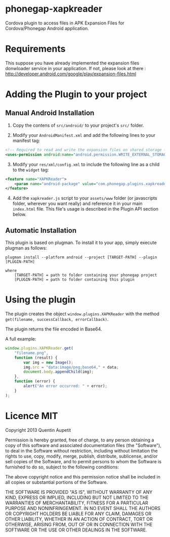 phonegap-xapkreader
===================

Cordova plugin to access files in APK Expansion Files for Cordova/Phonegap Android application.

# Requirements

This suppose you have already implemented the expansion files donwloader service in your application.
If not, please look at there : http://developer.android.com/google/play/expansion-files.html

# Adding the Plugin to your project

## Manual Android Installation

1. Copy the contens of `src/android/` to your project's `src/` folder.

2. Modify your `AndroidManifest.xml` and add the following lines to your manifest tag:

```xml
<!-- Required to read and write the expansion files on shared storage -->
<uses-permission android:name="android.permission.WRITE_EXTERNAL_STORAGE" />
```

3) Modify your `res/xml/config.xml` to include the following line as a child to the `widget` tag:

```xml
<feature name="XAPKReader">
	<param name="android-package" value="com.phonegap.plugins.xapkreader.XAPKReader" />
</feature>
```

4) Add the `xapkreader.js` script to your `assets/www` folder (or javascripts folder, wherever you want really) and reference it in your main `index.html` file. This file's usage is described in the Plugin API section below.

## Automatic Installation

This plugin is based on plugman. To install it to your app, simply execute plugman as follows:

```
plugman install --platform android --project [TARGET-PATH] --plugin [PLUGIN-PATH]

where
    [TARGET-PATH] = path to folder containing your phonegap project
    [PLUGIN-PATH] = path to folder containing this plugin
```

# Using the plugin

The plugin creates the object `window.plugins.XAPKReader` with the method `get(filename, successCallback, errorCallback)`.

The plugin returns the file encoded in Base64.

A full example:

```javascript
window.plugins.XAPKReader.get(
	"filename.png",
	function (result) {
		var img = new Image();
		img.src = "data:image/png;base64," + data;
		document.body.appendChild(img);
	},
	function (error) {
		alert("An error occurred: " + error);
	}
);
```

# Licence MIT

Copyright 2013 Quentin Aupetit

Permission is hereby granted, free of charge, to any person obtaining a copy of this software and associated documentation files (the "Software"), to deal in the Software without restriction, including without limitation the rights to use, copy, modify, merge, publish, distribute, sublicense, and/or sell copies of the Software, and to permit persons to whom the Software is furnished to do so, subject to the following conditions:

The above copyright notice and this permission notice shall be included in all copies or substantial portions of the Software.

THE SOFTWARE IS PROVIDED "AS IS", WITHOUT WARRANTY OF ANY KIND, EXPRESS OR IMPLIED, INCLUDING BUT NOT LIMITED TO THE WARRANTIES OF MERCHANTABILITY, FITNESS FOR A PARTICULAR PURPOSE AND NONINFRINGEMENT. IN NO EVENT SHALL THE AUTHORS OR COPYRIGHT HOLDERS BE LIABLE FOR ANY CLAIM, DAMAGES OR OTHER LIABILITY, WHETHER IN AN ACTION OF CONTRACT, TORT OR OTHERWISE, ARISING FROM, OUT OF OR IN CONNECTION WITH THE SOFTWARE OR THE USE OR OTHER DEALINGS IN THE SOFTWARE.